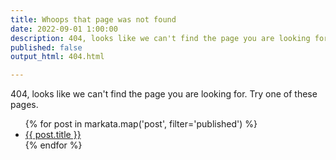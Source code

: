 ```yaml
---
title: Whoops that page was not found
date: 2022-09-01 1:00:00
description: 404, looks like we can't find the page you are looking for
published: false
output_html: 404.html

---
```


404, looks like we can't find the page you are looking for.  Try one of these
pages.

<ul>
{% for post in markata.map('post', filter='published') %}
    <li><a href="{{ post.slug }}">{{ post.title }}</a></li>
{% endfor %}
</ul>

